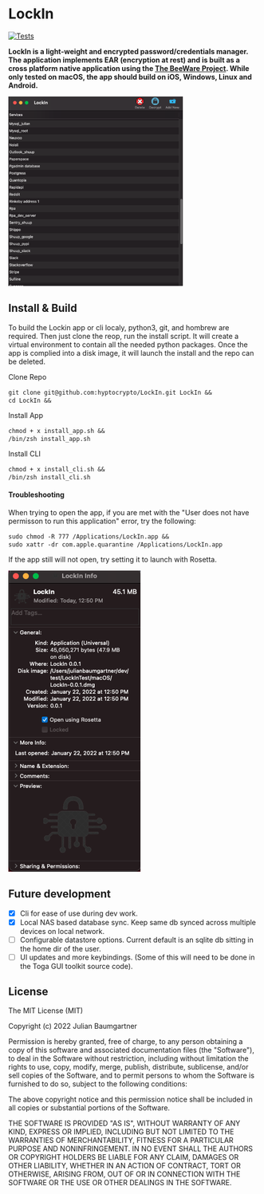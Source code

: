 # LockIn
[![Tests](https://github.com/hyptocrypto/LockIn/actions/workflows/tests.yml/badge.svg)](https://github.com/hyptocrypto/LockIn/actions/workflows/tests.yml)


**LockIn is a light-weight and encrypted password/credentials manager. The application implements EAR (encryption at rest) and is built as a cross platform native application using the [The BeeWare Project](https://beeware.org/). While only tested on macOS, the app should build on iOS, Windows, Linux and Android.**

<kbd>
<img width=350 src="docs/lockin_demo.png"/>
</kbd>



## Install & Build
To build the Lockin app or cli localy, python3, git, and hombrew are required. Then just clone the reop, run the install script. It will create a virtual environment to contain all the needed python packages. Once the app is complied into a disk image, it will launch the install and the repo can be deleted.

Clone Repo
```
git clone git@github.com:hyptocrypto/LockIn.git LockIn &&
cd LockIn &&
```
Install App
```
chmod + x install_app.sh &&
/bin/zsh install_app.sh
```
Install CLI
```
chmod + x install_cli.sh &&
/bin/zsh install_cli.sh
```

#### Troubleshooting
When trying to open the app, if you are met with the "User does not have permisson to run this application" error, try the following:
```
sudo chmod -R 777 /Applications/LockIn.app &&
sudo xattr -dr com.apple.quarantine /Applications/LockIn.app
```
If the app still will not open, try setting it to launch with Rosetta.

<kbd>
<img src="docs/rosetta.png"/>
</kbd>


## Future development

- [X] Cli for ease of use during dev work.
- [X] Local NAS based database sync. Keep same db synced across multiple devices on local network. 
- [ ] Configurable datastore options. Current default is an sqlite db sitting in the home dir of the user.
- [ ] UI updates and more keybindings. (Some of this will need to be done in the Toga GUI toolkit source code).

## License
The MIT License (MIT)

Copyright (c) 2022 Julian Baumgartner

Permission is hereby granted, free of charge, to any person obtaining a copy of this software and associated documentation files (the "Software"), to deal in the Software without restriction, including without limitation the rights to use, copy, modify, merge, publish, distribute, sublicense, and/or sell copies of the Software, and to permit persons to whom the Software is furnished to do so, subject to the following conditions:

The above copyright notice and this permission notice shall be included in all copies or substantial portions of the Software.

THE SOFTWARE IS PROVIDED "AS IS", WITHOUT WARRANTY OF ANY KIND, EXPRESS OR IMPLIED, INCLUDING BUT NOT LIMITED TO THE WARRANTIES OF MERCHANTABILITY, FITNESS FOR A PARTICULAR PURPOSE AND NONINFRINGEMENT. IN NO EVENT SHALL THE AUTHORS OR COPYRIGHT HOLDERS BE LIABLE FOR ANY CLAIM, DAMAGES OR OTHER LIABILITY, WHETHER IN AN ACTION OF CONTRACT, TORT OR OTHERWISE, ARISING FROM, OUT OF OR IN CONNECTION WITH THE SOFTWARE OR THE USE OR OTHER DEALINGS IN THE SOFTWARE.
